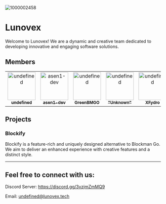 ![1000002458](https://github.com/user-attachments/assets/fe05f52f-1d90-4daf-afb6-c60d416b3570)

# Lunovex

Welcome to Lunovex! We are a dynamic and creative team dedicated to developing innovative and engaging software solutions. 

## Members

<!-- readme: contributors -start -->
<table>
<tr>
    <td align="center">
        <a href="https://github.com/getvague">
            <img src="https://avatars.githubusercontent.com/u/193249175?s=96&v=4" width="90;" alt="undefined"/>
            <br />
            <sub><b>undefined</b></sub>
        </a>
    </td>
    <td align="center">
        <a href="https://github.com/asen1-dev">
            <img src="https://avatars.githubusercontent.com/u/193148186?s=96&v=4" width="90;" alt="asen1-dev"/>
            <br />
            <sub><b>asen1-dev</b></sub>
        </a>
    </td>
    <td align="center">
        <a href="https://github.com/GreenBMGO">
            <img src="https://avatars.githubusercontent.com/u/100223486?s=96&v=4" width="90;" alt="undefined"/>
            <br />
            <sub><b>GreenBMGO</b></sub>
        </a>
    </td>
    <td align="center">
        <a href="https://github.com/TailOfDarkness">
            <img src="https://avatars.githubusercontent.com/u/149388715?s=96&v=4" width="90;" alt="undefined"/>
            <br />
            <sub><b>"Unknown"</b></sub>
        </a>
    </td>
        <td align="center">
        <a href="https://github.com/XFydro">
            <img src="https://avatars.githubusercontent.com/u/122276552?s=96&v=4" width="90;" alt="undefined"/>
            <br />
            <sub><b>XFydro</b></sub>
        </a>
    </td>
        <td align="center">
        <a href="https://github.com/MarcosDev64">
            <img src="https://avatars.githubusercontent.com/u/158115593?s=96&v=4" width="90;" alt="undefined"/>
            <br />
            <sub><b>Marcos</b></sub>
        </a>
    </td>
        <td align="center">
        <a href="https://github.com/nlxe">
            <img src="https://avatars.githubusercontent.com/u/182413361?s=96&v=4" width="90;" alt="undefined"/>
            <br />
            <sub><b>Neluxe</b></sub>
        </a>
    </td>
</tr>
</table>
<!-- readme: contributors -end -->

## Projects

### Blockify
Blockify is a feature-rich and uniquely designed alternative to Blockman Go. We aim to deliver an enhanced experience with creative features and a distinct style.

---

## Feel free to connect with us: 

Discord Server: https://discord.gg/3vzjmZmMQ9

Email: undefined@lunovex.tech
